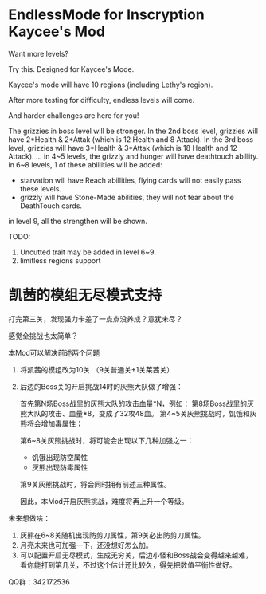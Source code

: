 # EndlessMode for Inscryption Kaycee's Mod


Want more levels? 

Try this. Designed for Kaycee's Mode. 

Kaycee's mode will have 10 regions (including Lethy's region). 

After more testing for difficulty, endless levels will come.

And harder challenges are here for you!

The grizzies in boss level will be stronger.
In the 2nd boss level, grizzies will have 2\*Health & 2\*Attak (which is 12 Health and 8 Attack).
In the 3rd boss level, grizzies will have 3\*Health & 3\*Attak (which is 18 Health and 12 Attack).
...
in 4\~5 levels, the grizzly and hunger will have deathtouch abillity.
in 6\~8 levels, 1 of these abillities will be added:

   * starvation will have Reach abillities, flying cards will not easily pass these levels.
   * grizzly will have Stone-Made abilities,  they will not fear about the DeathTouch cards.

in level 9, all the strengthen will be shown.

TODO:
1. Uncutted trait may be added in level 6~9.
2. limitless regions support


# 凯茜的模组无尽模式支持

打完第三关，发现强力卡差了一点点没养成？意犹未尽？

感觉全挑战也太简单？

本Mod可以解决前述两个问题

1. 将凯茜的模组改为10关 （9关普通关+1关莱茜关）

2. 后边的Boss关的开启挑战14时的灰熊大队做了增强：

   首先第N场Boss战里的灰熊大队的攻击血量\*N，例如：
   第8场Boss战里的灰熊大队的攻击、血量\*8，变成了32攻48血。
   第4~5关灰熊挑战时，饥饿和灰熊将会增加毒属性；
      
   第6~8关灰熊挑战时，将可能会出现以下几种加强之一：

      * 饥饿出现防空属性
      * 灰熊出现防毒属性

   第9关灰熊挑战时，将会同时拥有前述三种属性。

   因此，本Mod开启灰熊挑战，难度将再上升一个等级。

未来想做啥：

1. 灰熊在6~8关随机出现防剪刀属性，第9关必出防剪刀属性。
2. 月亮未来也可加强一下，还没想好怎么加。
3. 可以配置开启无尽模式，生成无穷关，后边小怪和Boss战会变得越来越难，看你能打到第几关，不过这个估计还比较久，得先把数值平衡性做好。

QQ群：342172536
